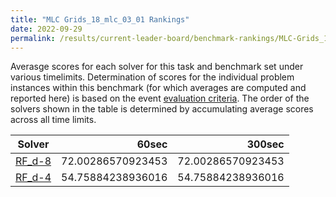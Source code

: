```yaml
---
title: "MLC Grids_18_mlc_03_01 Rankings"
date: 2022-09-29
permalink: /results/current-leader-board/benchmark-rankings/MLC-Grids_18_mlc_03_01-rankings
---
```



Averasge scores for each solver for this task and benchmark set under various timelimits.  Determination of scores for the individual problem instances within this benchmark (for which averages are computed and reported here) is based on the event [evaluation criteria](https://uaicompetition.github.io/uci-2022/results/evaluation-criteria/).  The order of the solvers shown in the table is determined by accumulating average scores across all time limits.

|                   Solver                    |       60sec       |      300sec       |
| ------------------------------------------- | ----------------: | ----------------: |
| [RF_d-8](../solver-scores/RF_d-8-scores.md) | 72.00286570923453 | 72.00286570923453 |
| [RF_d-4](../solver-scores/RF_d-4-scores.md) | 54.75884238936016 | 54.75884238936016 |

